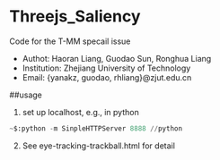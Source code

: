 # Threejs_Saliency
Code for the T-MM specail issue

- Authot: Haoran Liang, Guodao Sun, Ronghua Liang
- Institution: Zhejiang University of Technology
- Email: {yanakz, guodao, rhliang}@zjut.edu.cn

##usage

1. set up localhost, e.g., in python

```python
~$:python -m SinpleHTTPServer 8888 //python
```

2. See eye-tracking-trackball.html for detail 
